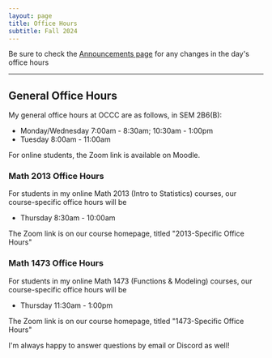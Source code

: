 ```yaml
---
layout: page
title: Office Hours
subtitle: Fall 2024
---
```


Be sure to check the [Announcements page](https://cg2wilson.github.io/announcements) for any changes in the day's office hours

---

## General Office Hours
My general office hours at OCCC are as follows, in SEM 2B6(B):
- Monday/Wednesday 7:00am - 8:30am; 10:30am - 1:00pm
- Tuesday 8:00am - 11:00am

For online students, the Zoom link is available on Moodle.

### Math 2013 Office Hours
For students in my online Math 2013 (Intro to Statistics) courses, our course-specific office hours will be
- Thursday 8:30am - 10:00am

The Zoom link is on our course homepage, titled "2013-Specific Office Hours"

### Math 1473 Office Hours
For students in my online Math 1473 (Functions & Modeling) courses, our course-specific office hours will be
- Thursday 11:30am - 1:00pm

The Zoom link is on our course homepage, titled "1473-Specific Office Hours"

I'm always happy to answer questions by email or Discord as well!
